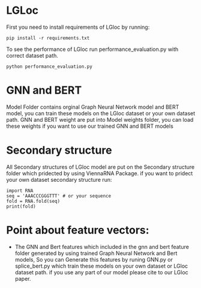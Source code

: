 # LGLoc
First you need to install requirements of LGloc by running:
```
pip install -r requirements.txt

```
To see the performance of LGloc run performance_evaluation.py with correct dataset path.

``` 
python performance_evaluation.py

```
# GNN and BERT 
Model Folder contains orginal Graph Neural Network model and BERT model, you can train these models on the LGloc dataset or your own dataset path.
GNN and BERT weight are put into Model weights folder, you can load these weights if you want to use our trained GNN and BERT models
# Secondary structure
All Secondary structures of LGloc model are put on the Secondary structure folder which pridected by using ViennaRNA Package. if you want to pridect your own dataset secondary structure run:

```
import RNA
seq = 'AAACCCGGGTTT' # or your sequence
fold = RNA.fold(seq)
print(fold)
```
# Point about feature vectors:
- The GNN and Bert features which included in the gnn and bert feature folder generated by using trained Graph Neural Network and Bert models, So you can Generate this features by runing GNN.py or splice_bert.py which train these models on your own dataset or LGloc dataset path.
if you use any part of our model please cite to our LGloc paper.
   
